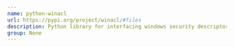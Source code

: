 ```yaml
---
name: python-winacl
url: https://pypi.org/project/winacl/#files
description: Python library for interfacing windows security descriptors.
group: None
---
```

